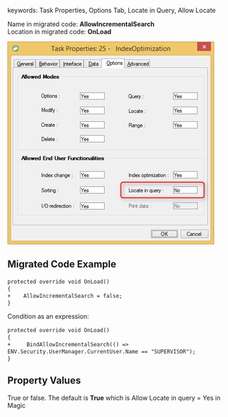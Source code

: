 ﻿keywords: Task Properties, Options Tab, Locate in Query, Allow Locate

Name in migrated code: **AllowIncrementalSearch**  
Location in migrated code: **OnLoad**

![Locate In Query](LocateInQuery.png)


## Migrated Code Example


```csdiff   
protected override void OnLoad()
{
+    AllowIncrementalSearch = false;
}
``` 

Condition as an expression:

```csdiff   
protected override void OnLoad()
{
+     BindAllowIncrementalSearch(() => ENV.Security.UserManager.CurrentUser.Name == "SUPERVISOR");
}
```        
    



## Property Values
True or false. The default is **True** which is Allow Locate in query = Yes in Magic
